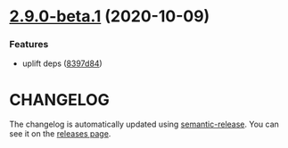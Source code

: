 # [2.9.0-beta.1](https://github.com/nathanvale/easy-scripts/compare/v2.8.3...v2.9.0-beta.1) (2020-10-09)


### Features

* uplift deps ([8397d84](https://github.com/nathanvale/easy-scripts/commit/8397d84))

# CHANGELOG

The changelog is automatically updated using [semantic-release](https://github.com/semantic-release/semantic-release).
You can see it on the [releases page](../../releases).
